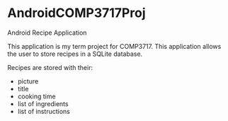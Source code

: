 # AndroidCOMP3717Proj
Android Recipe Application

This application is my term project for COMP3717.
This application allows the user to store recipes in a SQLite database.

Recipes are stored with their:
- picture
- title 
- cooking time
- list of ingredients
- list of instructions
